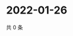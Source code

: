 # 2022-01-26

共 0 条

<!-- BEGIN WEIBO -->
<!-- 最后更新时间 Wed Jan 26 2022 02:13:43 GMT+0800 (China Standard Time) -->

<!-- END WEIBO -->
